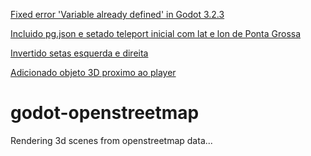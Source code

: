 [Fixed error 'Variable already defined' in Godot 3.2.3](https://github.com/lucasnc/godot-openstreetmap/commit/484afa346883ebcd64f5a6ccf4a8e1aae5438e63)

[Incluido pg.json e setado teleport inicial com lat e lon de Ponta Grossa](https://github.com/lucasnc/godot-openstreetmap/commit/aa65796ee5c01b0cad691a16acbe05cf78000e49)

[Invertido setas esquerda e direita](https://github.com/lucasnc/godot-openstreetmap/commit/196a696cf002d08408d8a69ddf5bb0b90b9d7258)

[Adicionado objeto 3D proximo ao player](https://github.com/lucasnc/godot-openstreetmap/commit/a68ef1b1d346b4208f3ad9a8c7bbf8d91f39051f)

# godot-openstreetmap
Rendering 3d scenes from openstreetmap data...
